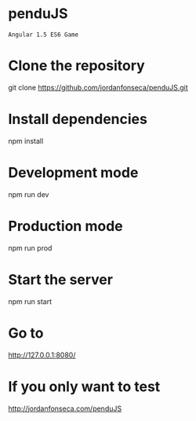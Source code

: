 # penduJS
`Angular 1.5 ES6 Game`

# Clone the repository
git clone https://github.com/jordanfonseca/penduJS.git
# Install dependencies
npm install
# Development mode
npm run dev
# Production mode
npm run prod
# Start the server
npm run start
# Go to
http://127.0.0.1:8080/
# If you only want to test
http://jordanfonseca.com/penduJS